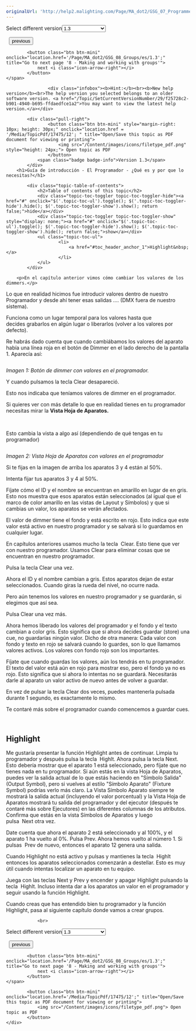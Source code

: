 ```yaml
---
originalUrl: 'http://help2.malighting.com/Page/MA_dot2/GSG_07_Programmer/es/1.3'
---
```


<div class="topic-navigation">

<div class="pull-right">
	<span class="pull-left">


<div class="pull-left">
<form action="/Topic/SetCurrentVersionNumber" class="form-inline" id="frmTagSelector" method="post">	<span class="form-mini">
		<div class="input-prepend"><span class="add-on">Select different version</span><select autocomplete="off" id="versionNumberId" name="versionNumberId" onchange="$(this).closest('#frmTagSelector').submit();" style="width: 120px;"><option value="">- latest -</option>
<option value="3">1.1</option>
<option value="7">1.2</option>
<option selected="selected" value="12">1.3</option>
<option value="16">1.5</option>
<option value="29">1.9</option>
</select></div>
		<input data-val="true" data-val-number="The field Int32 must be a number." data-val-required="The Int32 field is required." id="ProductId" name="ProductId" type="hidden" value="28">
		<input id="CurrentGuid" name="CurrentGuid" type="hidden" value="f25728c2-b901-4940-b695-ffdaedfce1a2">
	</span>
</form></div>&nbsp;	</span>
	<span class="pull-right" style="white-space: nowrap;">
			<button class="btn btn-mini" onclick="location.href='/Page/MA_dot2/GSG_06_FixtureView/es/1.3'; " title="Go to previous page '6 - Fixture view'">
				<i class="icon-arrow-left"></i> previous
			</button>

			<button class="btn btn-mini" onclick="location.href='/Page/MA_dot2/GSG_08_Groups/es/1.3';" title="Go to next page '8 - Making and working with groups'">
				next <i class="icon-arrow-right"></i> 
			</button>
	</span>
</div>
<div class="clear-fix" style="margin-bottom: 10px"></div>
</div>

					<div class="infobox"><b>Hint:</b><br><b>New help version</b><br>The help version you selected belongs to an older software version. <a href="/Topic/SetCurrentVersionNumber/29/f25728c2-b901-4940-b695-ffdaedfce1a2">You may want to view the latest help version.</a></div>

			<div class="pull-right">
					<button class="btn btn-mini" style="margin-right: 10px; height: 30px;" onclick="location.href = '/Media/TopicPdf/17475/12'; " title="Open/Save this topic as PDF document for viewing or printing">
						<img src="/Content/images/icons/filetype_pdf.png" style="height: 24px;"> Open topic as PDF
					</button>
				<span class="badge badge-info">Version 1.3</span>
			</div>
		<h1>Guía de introducción - El Programador - ¿Qué es y por que lo necesitas?</h1>

			<div class="topic-table-of-contents">
				<h2>Table of contents of this topic</h2>
				<div class="topic-toc-toggler topic-toc-toggler-hide"><a href="#" onclick="$('.topic-toc-ul').toggle(); $('.topic-toc-toggler-hide').hide(); $('.topic-toc-toggler-show').show(); return false;">hide</a></div>
				<div class="topic-toc-toggler topic-toc-toggler-show" style="display: none;"><a href="#" onclick="$('.topic-toc-ul').toggle(); $('.topic-toc-toggler-hide').show(); $('.topic-toc-toggler-show').hide(); return false;">show</a></div>
				<ul class="topic-toc-ul">
						<li>
							<a href="#toc_header_anchor_1">Highlight&nbsp;</a>
						</li>
				</ul>
			</div>

		<p>En el capítulo anterior vimos cómo cambiar los valores de los dimmers.</p>

<p>Lo que en realidad hicimos fue introducir valores dentro de nuestro Programador y desde ahí tener esas salidas …. (DMX fuera de nuestro sistema).</p>

<p>Funciona como un lugar temporal para los valores hasta que decides&nbsp;grabarlos en algún lugar o liberarlos (volver a los valores por defecto).</p>

<p>Re habrás dado cuenta que cuando cambiábamos los valores del aparato había una línea roja en el botón de Dimmer en el lado derecho de la pantalla 1. Aparecía así:</p>

<p><img alt="" src="/Media/Image/Dot2_GettingStarted_Programmer_01_1-0.png"></p>

<p><em>Imagen 1: Botón de dimmer&nbsp;con valores en el programador.</em></p>

<p>Y cuando pulsamos la tecla&nbsp;<span class="hardkey">Clear</span>&nbsp;desapareció.</p>

<p>Esto nos indicaba que teníamos valores de dimmer en el programador.</p>

<p>Si quieres ver con más detalle lo que en realidad tienes en tu programador necesitas mirar la <strong>Vista Hoja de Aparatos.</strong></p>

<p><br>
<img alt="" src="/Media/Image/Dot2_GettingStarted_Programmer_02_1-0.png"></p>

<p>Esto cambia la vista a algo así (dependiendo de qué tengas en tu programador)</p>

<p><img alt="" src="/Media/Image/Dot2_GettingStarted_Programmer_02_1-2.png"></p>

<p><em>Imagen 2: Vista Hoja de Aparatos con valores en el programador</em></p>

<p>Si te fijas en la imagen de arriba los aparatos 3 y 4 están al 50%.</p>

<p>Intenta fijar tus aparatos 3 y 4 al 50%.</p>

<p>Fíjate cómo el ID y el nombre se encuentran en amarillo en lugar de en gris. Esto nos muestra que esos aparatos están seleccionados (al igual que el marco de color amarillo en las vistas de Layout y Símbolos) y que si cambias un valor, los aparatos se verán afectados.</p>

<p>El valor de dimmer tiene el fondo y está escrito en rojo. Esto indica que este valor está activo en nuestro programador y se salvará si lo guardamos en cualquier lugar.&nbsp;&nbsp;</p>

<p>En capítulos anteriores usamos mucho la tecla&nbsp;&nbsp;<span class="hardkey">Clear</span>. Esto tiene que ver con nuestro programador. Usamos Clear para eliminar cosas que se encuentran en nuestro programador.</p>

<p>Pulsa la tecla&nbsp;<span class="hardkey">Clear</span>&nbsp;una vez.</p>

<p>Ahora el ID y el nombre cambian a gris. Estos aparatos dejan de estar seleccionados. Cuando giras la rueda del nivel, no ocurre nada.</p>

<p>Pero aún tenemos los valores en nuestro programador y se guardarán, si elegimos que así sea.&nbsp;</p>

<p>Pulsa&nbsp;<span class="hardkey">Clear</span>&nbsp;una vez más.</p>

<p>Ahora hemos liberado los valores del programador y el fondo y el texto cambian a color gris. Esto significa que si ahora decides&nbsp;guardar (store) una cue, no guardarías ningún valor. Dicho de otra manera: Cada valor con fondo y texto en rojo se salvará cuando lo guardes, son lo que llamamos valores activos. Los valores con fondo rojo son los importantes.</p>

<p>Fíjate que cuando guardas los valores, aún los tendrás en tu programador. El texto del valor está aún en rojo para mostrar eso, pero el fondo ya no es rojo. Esto significa que si ahora lo intentas no se guardará. Necesitarás darle al aparato un valor activo de nuevo antes de volver a guardar.</p>

<p>En vez de pulsar la tecla <span class="hardkey">Clear</span> dos veces, puedes mantenerla pulsada durante 1 segundo, es exactamente lo mismo.</p>

<p>Te contaré más sobre el programador cuando comencemos a guardar cues.</p>

<p>&nbsp;</p>

<a name="toc_header_anchor_1" id="toc_header_anchor_1" class="topic-toc-item"></a><h2>Highlight&nbsp;</h2>

<p>Me gustaría presentar la función Highlight antes de continuar. Limpia tu programador y después pulsa la tecla&nbsp; <span class="hardkey">Highlt</span>. Ahora pulsa la tecla&nbsp;<span class="hardkey">Next</span>. Esto debería mostrar que el aparato 1 está seleccionado, pero fíjate que no tienes nada en tu programador. Si aún estás en la vista Hoja de Aparatos, puedes ver la salida actual de lo que estás haciendo en "Símbolo Salida" (Output Symbol), pero si vuelves al estilo "Símbolo Aparato" (Fixture Symbol)&nbsp;podrías verlo más claro. La Vista Símbolo Aparato siempre te mostrará la salida actual (incluyendo el valor porcentual)&nbsp;y la Vista Hoja de Aparatos mostrará tu salida del programador y del ejecutor&nbsp;(después te contaré más sobre Ejecutores) en las diferentes columnas de los atributos. Confirma que estás en la vista Símbolos de Aparatos y luego pulsa&nbsp;&nbsp;<span class="hardkey">Next</span>&nbsp;otra vez.</p>

<p>Date cuenta que ahora el aparato 2 está seleccionado y al 100%, y el aparato 1 ha vuelto al 0%. Pulsa&nbsp;<span class="hardkey">Prev</span>.&nbsp;Ahora hemos vuelto al número 1. Si pulsas&nbsp;&nbsp;<span class="hardkey">Prev</span> de nuevo, entonces el aparato 12 genera una salida.&nbsp;</p>

<p>Cuando Highlight no está activo y pulsas y mantienes la tecla&nbsp; <span class="hardkey">Highlt</span> entonces los aparatos seleccionados comenzarán a destellar. Esto es muy útil cuando intentas localizar un aparato en tu equipo.&nbsp;</p>

<p>Juega con las teclas&nbsp;<span class="hardkey">Next</span>&nbsp;y&nbsp;<span class="hardkey">Prev</span> y encender y apagar Highlight pulsando la tecla&nbsp; <span class="hardkey">Highlt</span>.&nbsp;Incluso intenta dar a los aparatos un valor en el programador y seguir usando la función Highlight.</p>

<p>Cuando creas que has entendido bien tu programador y la función Highlight, pasa al siguiente capítulo donde vamos a crear grupos.</p>


				<br>
<div class="topic-navigation">

<div class="pull-right">
	<span class="pull-left">


<div class="pull-left">
<form action="/Topic/SetCurrentVersionNumber" class="form-inline" id="frmTagSelector" method="post">	<span class="form-mini">
		<div class="input-prepend"><span class="add-on">Select different version</span><select autocomplete="off" id="versionNumberId" name="versionNumberId" onchange="$(this).closest('#frmTagSelector').submit();" style="width: 120px;"><option value="">- latest -</option>
<option value="3">1.1</option>
<option value="7">1.2</option>
<option selected="selected" value="12">1.3</option>
<option value="16">1.5</option>
<option value="29">1.9</option>
</select></div>
		<input data-val="true" data-val-number="The field Int32 must be a number." data-val-required="The Int32 field is required." id="ProductId" name="ProductId" type="hidden" value="28">
		<input id="CurrentGuid" name="CurrentGuid" type="hidden" value="f25728c2-b901-4940-b695-ffdaedfce1a2">
	</span>
</form></div>&nbsp;	</span>
	<span class="pull-right" style="white-space: nowrap;">
			<button class="btn btn-mini" onclick="location.href='/Page/MA_dot2/GSG_06_FixtureView/es/1.3'; " title="Go to previous page '6 - Fixture view'">
				<i class="icon-arrow-left"></i> previous
			</button>

			<button class="btn btn-mini" onclick="location.href='/Page/MA_dot2/GSG_08_Groups/es/1.3';" title="Go to next page '8 - Making and working with groups'">
				next <i class="icon-arrow-right"></i> 
			</button>
	</span>
</div>
	<div class="clear-fix"></div>
	<div class="pull-right">
	
			<button class="btn btn-mini" onclick="location.href='/Media/TopicPdf/17475/12';" title="Open/Save this topic as PDF document for viewing or printing">
				<img src="/Content/images/icons/filetype_pdf.png"> Open topic as PDF
			</button>
	</div>
<div class="clear-fix" style="margin-bottom: 10px"></div>
</div>

	

